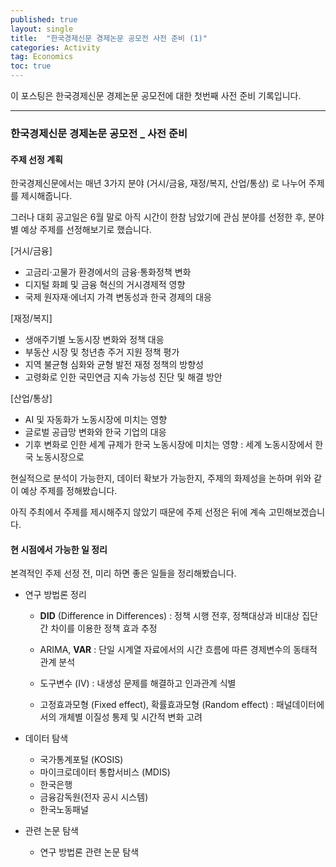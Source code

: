 ```yaml
---
published: true
layout: single
title:  "한국경제신문 경제논문 공모전 사전 준비 (1)"
categories: Activity
tag: Economics
toc: true
---
```


이 포스팅은 한국경제신문 경제논문 공모전에 대한 첫번째 사전 준비 기록입니다.

---



### 한국경제신문 경제논문 공모전 _ 사전 준비



#### 주제 선정 계획

한국경제신문에서는 매년 3가지 분야 (거시/금융, 재정/복지, 산업/통상) 로 나누어 주제를 제시해줍니다. 

그러나 대회 공고일은 6월 말로 아직 시간이 한참 남았기에 관심 분야를 선정한 후, 분야별 예상 주제를 선정해보기로 했습니다.

[거시/금융]

- 고금리·고물가 환경에서의 금융·통화정책 변화
- 디지털 화폐 및 금융 혁신의 거시경제적 영향
- 국제 원자재·에너지 가격 변동성과 한국 경제의 대응



[재정/복지]

- 생애주기별 노동시장 변화와 정책 대응
- 부동산 시장 및 청년층 주거 지원 정책 평가
- 지역 불균형 심화와 균형 발전 재정 정책의 방향성
- 고령화로 인한 국민연금 지속 가능성 진단 및 해결 방안



[산업/통상]

- AI 및 자동화가 노동시장에 미치는 영향
- 글로벌 공급망 변화와 한국 기업의 대응
- 기후 변화로 인한 세계 규제가 한국 노동시장에 미치는 영향 : 세계 노동시장에서 한국 노동시장으로



현실적으로 분석이 가능한지, 데이터 확보가 가능한지, 주제의 화제성을 논하며 위와 같이 예상 주제를 정해봤습니다. 

아직 주최에서 주제를 제시해주지 않았기 때문에 주제 선정은 뒤에 계속 고민해보겠습니다.





#### 현 시점에서 가능한 일 정리

본격적인 주제 선정 전, 미리 하면 좋은 일들을 정리해봤습니다.

- 연구 방법론 정리

  - **DID** (Difference in Differences) : 정책 시행 전후, 정책대상과 비대상 집단 간 차이를 이용한 정책 효과 추정

  - ARIMA, **VAR** : 단일 시계열 자료에서의 시간 흐름에 따른 경제변수의 동태적 관계 분석

  - 도구변수 (IV) : 내생성 문제를 해결하고 인과관계 식별

  - 고정효과모형 (Fixed effect), 확률효과모형 (Random effect) : 패널데이터에서의 개체별 이질성 통제 및 시간적 변화 고려

    

- 데이터 탐색

  - 국가통계포털 (KOSIS)
  - 마이크로데이터 통합서비스 (MDIS)
  - 한국은행
  - 금융감독원(전자 공시 시스템)
  - 한국노동패널

  

- 관련 논문 탐색

  - 연구 방법론 관련 논문 탐색

